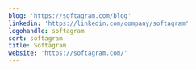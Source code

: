 ```yaml
---
blog: 'https://softagram.com/blog'
linkedin: 'https://linkedin.com/company/softagram'
logohandle: softagram
sort: softagram
title: Softagram
website: 'https://softagram.com/'
---
```

